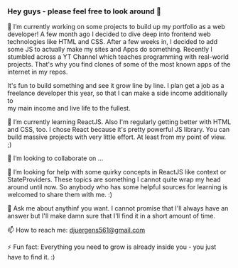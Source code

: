 ### Hey guys - please feel free to look around 👋


🔭 I’m currently working on some projects to build up my portfolio as a web developer! 
   A few month ago I decided to dive deep into frontend web technologies like HTML and CSS. After a few weeks in, I decided to add
   some JS to actually make my sites and Apps do something. Recently I stumbled across a YT Channel which teaches programming with real-world projects.
   That's why you find clones of some of the most known apps of the internet in my repos. 
   
   It's fun to build something and see it grow line by line. I plan get a job as a freelance developer this year, so that I can make a side income additionally to  
   my main income and live life to the fullest. 

🌱 I’m currently learning ReactJS. Also I'm regularly getting better with HTML and CSS, too. I chose React because it's pretty powerful JS library. You can build      massive projects with very little effort. At least from my point of view. ;) 

👯 I’m looking to collaborate on ...

🤔 I’m looking for help with some quirky concepts in ReactJS like context or StateProviders. These topics are something I cannot quite wrap my head around until        now. So anybody who has some helpful sources for learning is welcomed to share them with me. :) 

💬 Ask me about anythinf you want. I cannot promise that I'll always have an answer but I'll make damn sure that I'll find it in a short amount of time. 

📫 How to reach me: djuergens561@gmail.com

⚡ Fun fact: Everything you need to grow is already inside you - you just have to find it. :)
